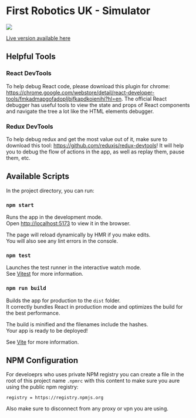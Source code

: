 # First Robotics UK - Simulator

<a href="https://github.com/google/blockly"><img src="https://tinyurl.com/built-on-blockly" /> </a>

[Live version available here](https://sim.morethanrobots.uk)

## Helpful Tools

### React DevTools

To help debug React code, please download this plugin for chrome: https://chrome.google.com/webstore/detail/react-developer-tools/fmkadmapgofadopljbjfkapdkoienihi?hl=en. The official React debugger has useful tools to view the state and props of React components and navigate the tree a lot like the HTML elements debugger.

### Redux DevTools

To help debug redux and get the most value out of it, make sure to download this tool: https://github.com/reduxjs/redux-devtools! It will help you to debug the flow of actions in the app, as well as replay them, pause them, etc.

## Available Scripts

In the project directory, you can run:

### `npm start`

Runs the app in the development mode.<br />
Open [http://localhost:5173](http://localhost:5173) to view it in the browser.

The page will reload dynamically by HMR if you make edits.<br />
You will also see any lint errors in the console.

### `npm test`

Launches the test runner in the interactive watch mode.<br />
See [Vitest](https://vitest.dev/guide/) for more information.

### `npm run build`

Builds the app for production to the `dist` folder.<br />
It correctly bundles React in production mode and optimizes the build for the best performance.

The build is minified and the filenames include the hashes.<br />
Your app is ready to be deployed!

See [Vite](https://vitejs.dev/guide/) for more information.

## NPM Configuration

For develoeprs who uses private NPM registry you can create a file in the root of this project name `.npmrc` with this content to make sure you aure using the public npm registry:

```
registry = https://registry.npmjs.org
```

Also make sure to disconnect from any proxy or vpn you are using.
